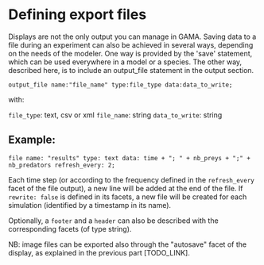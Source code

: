 # Defining export files

Displays are not the only output you can manage in GAMA. Saving data to a file during an experiment can also be achieved in several ways, depending on the needs of the modeler. One way is provided by the 'save' statement, which can be used everywhere in a model or a species. The other way, described here, is to include an output_file statement in the output section.

```
output_file name:"file_name" type:file_type data:data_to_write; 
```

with:

`file_type`: text, csv or xml
`file_name`: string
`data_to_write`: string

## Example:

```
file name: "results" type: text data: time + "; " + nb_preys + ";" + nb_predators refresh_every: 2;  
```

Each time step (or according to the frequency defined in the `refresh_every` facet of the file output), a new line will be added at the end of the file. If `rewrite: false` is defined in its facets, a new file will be created for each simulation (identified by a timestamp in its name).

Optionally, a `footer` and a `header` can also be described with the corresponding facets (of type string).

NB: image files can be exported also through the "autosave" facet of the display, as explained in the previous part [TODO_LINK].